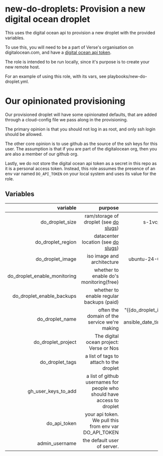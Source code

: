 # new-do-droplets: Provision a new digital ocean droplet

This uses the digital ocean api to provision a new droplet with the provided variables.

To use this, you will need to be a part of Verse's organisation on
digitalocean.com, and have a [digital ocean api
token](https://docs.digitalocean.com/reference/api/create-personal-access-token/).

The role is intended to be run locally, since it's purpose is to create your new
remote host.

For an example of using this role, with its vars, see
playbooks/new-do-droplet.yml.

# Our opinionated provisioning

Our provisioned droplet will have some opinionated defaults, that are added
through a cloud-config file we pass along in the provisioning.

The primary opinion is that you should not log in as root, and only ssh login
should be allowed.

The other core opinion is to use github as the source of the ssh keys for this
user. The assumption is that if you are part of the digitalocean org, then you
are also a member of our github org.

Lastly, we do not store the digital ocean api token as a secret in this repo as
it is a personal access token. Instead, this role assumes the presence of an env
var named `DO_API_TOKEN` on your local system and uses its value for the role.


## Variables

|                     variable |                                                                 purpose |                                              default |
|-----------------------------:|------------------------------------------------------------------------:|-----------------------------------------------------:|
|              do_droplet_size |      ram/storage of droplet (see [do slugs](https://slugs.do-api.dev/)) |                                          s-1vcpu-1gb |
|            do_droplet_region |          datacenter location (see [do slugs](https://slugs.do-api.dev)) |                                                 NYC3 |
|             do_droplet_image |                                              iso image and architecture |                                     ubuntu-24-04-x64 |
| do_droplet_enable_monitoring |                                 whether to enable do's monitoring(free) |                                                 true |
|    do_droplet_enable_backups |                                whether to enable regular backups (paid) |                                                false |
|              do_droplet_name |                            often the domain of the service we're making | "{{do_droplet_image + '.' ansible_date_time.date }}" |
|           do_droplet_project |                                 The digital ocean project: Verse or Nos |                                                Verse |
|              do_droplet_tags |                                 a list of tags to attach to the droplet |                                                 none |
|          gh_user_keys_to_add | a list of github usernames for people who should have access to droplet |                                                 none |
|                 do_api_token |                  your api token. We pull this from env var DO_API_TOKEN |                                                 none |
|               admin_username |                                             the default user of server. |                                                admin |
